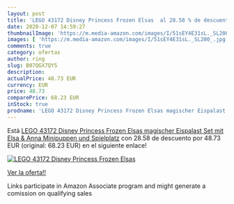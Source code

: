 ```yaml
---
layout: post
title: 'LEGO 43172 Disney Princess Frozen Elsas  al 28.58 % de descuento'
date: 2020-12-07 14:59:27
thumbnailImage: 'https://m.media-amazon.com/images/I/51sEY4E31sL._SL200_.jpg'
images: [ 'https://m.media-amazon.com/images/I/51sEY4E31sL._SL200_.jpg' ]
comments: true
category: ofertas
author: ring
slug: B07QGX7QY5
description:
actualPrice: 48.73 EUR
currency: EUR
price: 48.73
comparePrice: 68.23 EUR
inStock: true
prodname: 'LEGO 43172 Disney Princess Frozen Elsas magischer Eispalast  Set mit Elsa & Anna Minipuppen und Spielplatz'
---
```


Está [LEGO 43172 Disney Princess Frozen Elsas magischer Eispalast  Set mit Elsa & Anna Minipuppen und Spielplatz](https://www.amazon.de/dp/B07QGX7QY5/?tag=tolees0ca-21) con 28.58 de descuento por 48.73 EUR (original: 68.23 EUR) en el siguiente enlace!

[![LEGO 43172 Disney Princess Frozen Elsas ](https://m.media-amazon.com/images/I/51sEY4E31sL._SL200_.jpg)](https://www.amazon.de/dp/B07QGX7QY5/?tag=tolees0ca-21)

[Ver la oferta!!](https://www.amazon.de/dp/B07QGX7QY5/?tag=tolees0ca-21)

Links participate in Amazon Associate program and might generate a comission on qualifying sales


